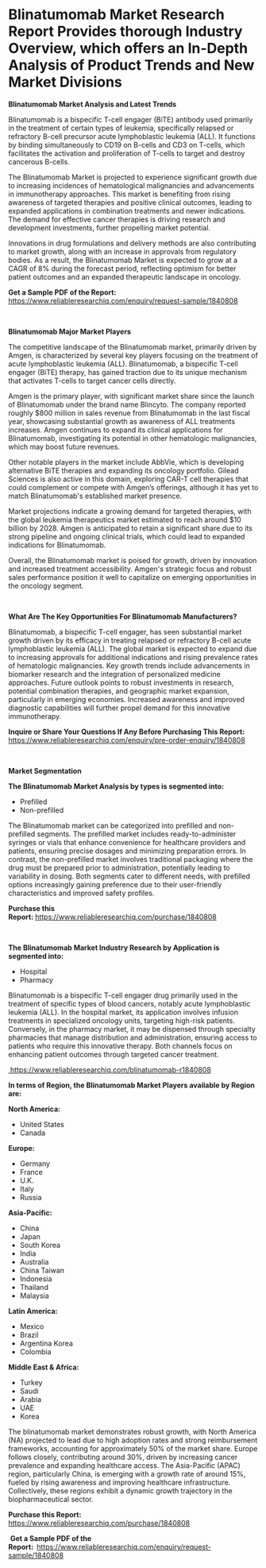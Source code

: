 <p><h1>Blinatumomab Market Research Report Provides thorough Industry Overview, which offers an In-Depth Analysis of Product Trends and New Market Divisions</h1></p><p><strong>Blinatumomab Market Analysis and Latest Trends</strong></p>
<p><p>Blinatumomab is a bispecific T-cell engager (BiTE) antibody used primarily in the treatment of certain types of leukemia, specifically relapsed or refractory B-cell precursor acute lymphoblastic leukemia (ALL). It functions by binding simultaneously to CD19 on B-cells and CD3 on T-cells, which facilitates the activation and proliferation of T-cells to target and destroy cancerous B-cells.</p><p>The Blinatumomab Market is projected to experience significant growth due to increasing incidences of hematological malignancies and advancements in immunotherapy approaches. This market is benefiting from rising awareness of targeted therapies and positive clinical outcomes, leading to expanded applications in combination treatments and newer indications. The demand for effective cancer therapies is driving research and development investments, further propelling market potential.</p><p>Innovations in drug formulations and delivery methods are also contributing to market growth, along with an increase in approvals from regulatory bodies. As a result, the Blinatumomab Market is expected to grow at a CAGR of 8% during the forecast period, reflecting optimism for better patient outcomes and an expanded therapeutic landscape in oncology.</p></p>
<p><strong>Get a Sample PDF of the Report:&nbsp;</strong> <a href="https://www.reliableresearchiq.com/enquiry/request-sample/1840808?utm_campaign=3254&utm_medium=2&utm_source=Github&utm_content=ia&utm_term=19042025&utm_id=blinatumomab">https://www.reliableresearchiq.com/enquiry/request-sample/1840808</a></p>
<p>&nbsp;</p>
<p><strong>Blinatumomab Major Market Players</strong></p>
<p><p>The competitive landscape of the Blinatumomab market, primarily driven by Amgen, is characterized by several key players focusing on the treatment of acute lymphoblastic leukemia (ALL). Blinatumomab, a bispecific T-cell engager (BiTE) therapy, has gained traction due to its unique mechanism that activates T-cells to target cancer cells directly.</p><p>Amgen is the primary player, with significant market share since the launch of Blinatumomab under the brand name Blincyto. The company reported roughly $800 million in sales revenue from Blinatumomab in the last fiscal year, showcasing substantial growth as awareness of ALL treatments increases. Amgen continues to expand its clinical applications for Blinatumomab, investigating its potential in other hematologic malignancies, which may boost future revenues.</p><p>Other notable players in the market include AbbVie, which is developing alternative BiTE therapies and expanding its oncology portfolio. Gilead Sciences is also active in this domain, exploring CAR-T cell therapies that could complement or compete with Amgen’s offerings, although it has yet to match Blinatumomab's established market presence.</p><p>Market projections indicate a growing demand for targeted therapies, with the global leukemia therapeutics market estimated to reach around $10 billion by 2028. Amgen is anticipated to retain a significant share due to its strong pipeline and ongoing clinical trials, which could lead to expanded indications for Blinatumomab.</p><p>Overall, the Blinatumomab market is poised for growth, driven by innovation and increased treatment accessibility. Amgen's strategic focus and robust sales performance position it well to capitalize on emerging opportunities in the oncology segment.</p></p>
<p>&nbsp;</p>
<p><strong>What Are The Key Opportunities For Blinatumomab Manufacturers?</strong></p>
<p><p>Blinatumomab, a bispecific T-cell engager, has seen substantial market growth driven by its efficacy in treating relapsed or refractory B-cell acute lymphoblastic leukemia (ALL). The global market is expected to expand due to increasing approvals for additional indications and rising prevalence rates of hematologic malignancies. Key growth trends include advancements in biomarker research and the integration of personalized medicine approaches. Future outlook points to robust investments in research, potential combination therapies, and geographic market expansion, particularly in emerging economies. Increased awareness and improved diagnostic capabilities will further propel demand for this innovative immunotherapy.</p></p>
<p><strong>Inquire or Share Your Questions If Any Before Purchasing This Report:</strong> <a href="https://www.reliableresearchiq.com/enquiry/pre-order-enquiry/1840808?utm_campaign=3254&utm_medium=2&utm_source=Github&utm_content=ia&utm_term=19042025&utm_id=blinatumomab">https://www.reliableresearchiq.com/enquiry/pre-order-enquiry/1840808</a></p>
<p>&nbsp;</p>
<p><strong>Market Segmentation</strong></p>
<p><strong>The Blinatumomab Market Analysis by types is segmented into:</strong></p>
<p><ul><li>Prefilled</li><li>Non-prefilled</li></ul></p>
<p><p>The Blinatumomab market can be categorized into prefilled and non-prefilled segments. The prefilled market includes ready-to-administer syringes or vials that enhance convenience for healthcare providers and patients, ensuring precise dosages and minimizing preparation errors. In contrast, the non-prefilled market involves traditional packaging where the drug must be prepared prior to administration, potentially leading to variability in dosing. Both segments cater to different needs, with prefilled options increasingly gaining preference due to their user-friendly characteristics and improved safety profiles.</p></p>
<p><strong>Purchase this Report:&nbsp;</strong><a href="https://www.reliableresearchiq.com/purchase/1840808?utm_campaign=3254&utm_medium=2&utm_source=Github&utm_content=ia&utm_term=19042025&utm_id=blinatumomab">https://www.reliableresearchiq.com/purchase/1840808</a></p>
<p>&nbsp;</p>
<p><strong>The Blinatumomab Market Industry Research by Application is segmented into:</strong></p>
<p><ul><li>Hospital</li><li>Pharmacy</li></ul></p>
<p><p>Blinatumomab is a bispecific T-cell engager drug primarily used in the treatment of specific types of blood cancers, notably acute lymphoblastic leukemia (ALL). In the hospital market, its application involves infusion treatments in specialized oncology units, targeting high-risk patients. Conversely, in the pharmacy market, it may be dispensed through specialty pharmacies that manage distribution and administration, ensuring access to patients who require this innovative therapy. Both channels focus on enhancing patient outcomes through targeted cancer treatment.</p></p>
<p><a href="https://www.reliableresearchiq.com/blinatumomab-r1840808?utm_campaign=3254&utm_medium=2&utm_source=Github&utm_content=ia&utm_term=19042025&utm_id=blinatumomab">&nbsp;https://www.reliableresearchiq.com/blinatumomab-r1840808</a></p>
<p><strong>In terms of Region, the Blinatumomab Market Players available by Region are:</strong></p>
<p>
    <p> <strong> North America: </strong>
        <ul>
            <li>United States</li>
            <li>Canada</li>
        </ul>
        </p> 
    <p> <strong> Europe: </strong>
        <ul>
            <li>Germany</li>
            <li>France</li>
            <li>U.K.</li>
            <li>Italy</li>
            <li>Russia</li>
        </ul>
        </p> 
    <p> <strong> Asia-Pacific: </strong>
        <ul>
            <li>China</li>
            <li>Japan</li>
            <li>South Korea</li>
            <li>India</li>
            <li>Australia</li>
            <li>China Taiwan</li>
            <li>Indonesia</li>
            <li>Thailand</li>
            <li>Malaysia</li>
        </ul>
        </p> 
    <p> <strong> Latin America: </strong>
        <ul>
            <li>Mexico</li>
            <li>Brazil</li>
            <li>Argentina Korea</li>
            <li>Colombia</li>
        </ul>
        </p> 
    <p> <strong> Middle East & Africa: </strong>
        <ul>
            <li>Turkey</li>
            <li>Saudi</li>
            <li>Arabia</li>
            <li>UAE</li>
            <li>Korea</li>
        </ul>
    </p>
    </p>
<p><p>The blinatumomab market demonstrates robust growth, with North America (NA) projected to lead due to high adoption rates and strong reimbursement frameworks, accounting for approximately 50% of the market share. Europe follows closely, contributing around 30%, driven by increasing cancer prevalence and expanding healthcare access. The Asia-Pacific (APAC) region, particularly China, is emerging with a growth rate of around 15%, fueled by rising awareness and improving healthcare infrastructure. Collectively, these regions exhibit a dynamic growth trajectory in the biopharmaceutical sector.</p></p>
<p><strong>Purchase this Report: </strong><a href="https://www.reliableresearchiq.com/purchase/1840808?utm_campaign=3254&utm_medium=2&utm_source=Github&utm_content=ia&utm_term=19042025&utm_id=blinatumomab">https://www.reliableresearchiq.com/purchase/1840808</a></p>
<p>&nbsp;<strong>Get a Sample PDF of the Report:&nbsp;&nbsp;</strong><a href="https://www.reliableresearchiq.com/enquiry/request-sample/1840808?utm_campaign=3254&utm_medium=2&utm_source=Github&utm_content=ia&utm_term=19042025&utm_id=blinatumomab">https://www.reliableresearchiq.com/enquiry/request-sample/1840808</a></p>
<p><strong></strong></p>
<p><p></p><p></p><p></p></p>